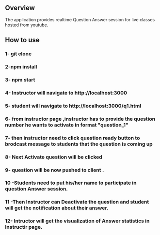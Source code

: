 ## Overview
The application provides realtime Question Answer session for live classes hosted from youtube.
## How to use
### 1- git clone 
### 2-npm install
### 3- npm start
### 4- Instructor  will navigate to http://localhost:3000
### 5- student will navigate to http://localhost:3000/q1.html

### 6- from instructor page ,instructor has to provide the question number he wants to activate in format "question_1" 
### 7- then instructor need to click question ready button to brodcast message to students that the question is coming up
### 8- Next Activate question will be clicked
### 9- question will be now pushed to client .
### 10 -Students need to put his/her name to participate in question Answer session.
### 11 -Then Instructor can Deactivate the question and student will get the notification about their answer.
### 12- Intructor will get the visualization of Answer statistics in Instructir page.
